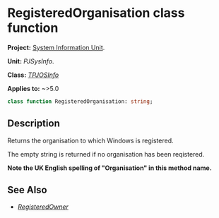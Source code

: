 # RegisteredOrganisation class function

**Project:** [System Information Unit](../API.md).

**Unit:** _PJSysInfo_.

**Class:** _[TPJOSInfo](./TPJOSInfo.md)_

**Applies to:** ~>5.0

```pascal
class function RegisteredOrganisation: string;
```

## Description

Returns the organisation to which Windows is registered.

The empty string is returned if no organisation has been reqistered.

**Note the UK English spelling of "Organisation" in this method name.**

## See Also

  * _[RegisteredOwner](./TPJOSInfo-RegisteredOwner.md)_
  